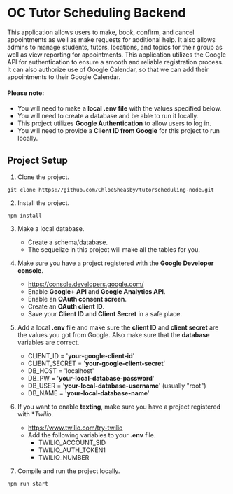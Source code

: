 # OC Tutor Scheduling Backend

This application allows users to make, book, confirm, and cancel appointments as well as make requests for additional help. It also allows admins to manage students, tutors, locations, and topics for their group as well as view reporting for appointments. This application utilizes the Google API for authentication to ensure a smooth and reliable registration process. It can also authorize use of Google Calendar, so that we can add their appointments to their Google Calendar.

#### Please note:
- You will need to make a **local .env file** with the values specified below.
- You will need to create a database and be able to run it locally.
- This project utilizes **Google Authentication** to allow users to log in.
- You will need to provide a **Client ID from Google** for this project to run locally.

## Project Setup
1. Clone the project.
```
git clone https://github.com/ChloeSheasby/tutorscheduling-node.git
```

2. Install the project.
```
npm install
```

3. Make a local database.
    - Create a schema/database.
    - The sequelize in this project will make all the tables for you.

4. Make sure you have a project registered with the **Google Developer console**.
    - https://console.developers.google.com/
    - Enable **Google+ API** and **Google Analytics API**.
    - Enable an **OAuth consent screen**.
    - Create an **OAuth client ID**.
    - Save your **Client ID** and **Client Secret** in a safe place.

5. Add a local **.env** file and make sure the **client ID** and **client secret** are the values you got from Google. Also make sure that the **database** variables are correct.
    - CLIENT_ID = '**your-google-client-id**'
    - CLIENT_SECRET = '**your-google-client-secret**'
    - DB_HOST = 'localhost'
    - DB_PW = '**your-local-database-password**'
    - DB_USER = '**your-local-database-username**' (usually "root")
    - DB_NAME = '**your-local-database-name**'

6. If you want to enable **texting**, make sure you have a project registered with **Twilio*.
    - https://www.twilio.com/try-twilio
    - Add the following variables to your **.env** file.
       - TWILIO_ACCOUNT_SID
       - TWILIO_AUTH_TOKEN1
       - TWILIO_NUMBER

7. Compile and run the project locally.
```
npm run start
```
